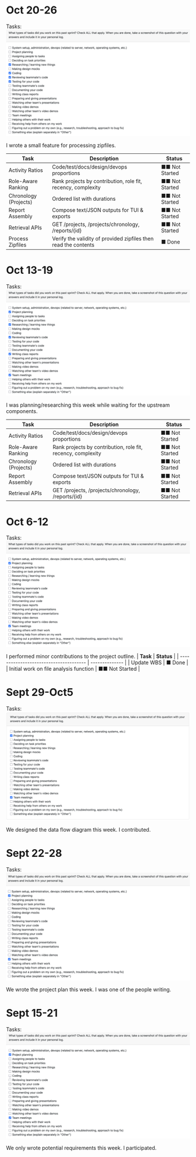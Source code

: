 # Oct 20-26

Tasks:
![Tasks](Tasks%20Oct20-26.png)

I wrote a small feature for processing zipfiles.

| **Task**            |  **Description**                 | **Status**     |
| --------------------|------------------ | -------------- |
| Activity Ratios | Code/test/docs/design/devops proportions | ■■ Not Started |
| Role-Aware Ranking | Rank projects by contribution, role fit, recency, complexity | ■■ Not Started |
| Chronology (Projects) | Ordered list with durations | ■■ Not Started |
| Report Assembly | Compose text/JSON outputs for TUI & exports |  ■■ Not Started |
| Retrieval APIs | GET /projects, /projects/chronology, /reports/{id} |  ■■ Not Started |
|Process Zipfiles | Verify the validity of provided zipfiles then read the contents | ■ Done  |

# Oct 13-19

Tasks:
![Tasks](Tasks%20Oct13-19.png)

I was planning/researching this week while waiting for the upstream components.

| **Task**            |  **Description**                 | **Status**     |
| --------------------|------------------ | -------------- |
| Activity Ratios | Code/test/docs/design/devops proportions | ■■ Not Started |
| Role-Aware Ranking | Rank projects by contribution, role fit, recency, complexity | ■■ Not Started |
| Chronology (Projects) | Ordered list with durations | ■■ Not Started |
| Report Assembly | Compose text/JSON outputs for TUI & exports |  ■■ Not Started |
| Retrieval APIs | GET /projects, /projects/chronology, /reports/{id} |  ■■ Not Started |

# Oct 6-12

Tasks:
![Tasks](Tasks%20Oct6-12.png)

I performed minor contributions to the project outline.
| **Task**                               | **Status**     |
| -------------------------------------- | -------------- |
| Update WBS                             | ■ Done         |
| Initial work on file analysis function | ■■ Not Started |

# Sept 29-Oct5

Tasks:
![Tasks](Tasks%20Sept29-Oct5.png)

We designed the data flow diagram this week. I contributed.

# Sept 22-28

Tasks:
![Tasks](Tasks%20Sept22-28.png)

We wrote the project plan this week. I was one of the people writing.

# Sept 15-21

Tasks:
![Tasks](Tasks%20Sept15-21.png)

We only wrote potential requirements this week. I participated.




